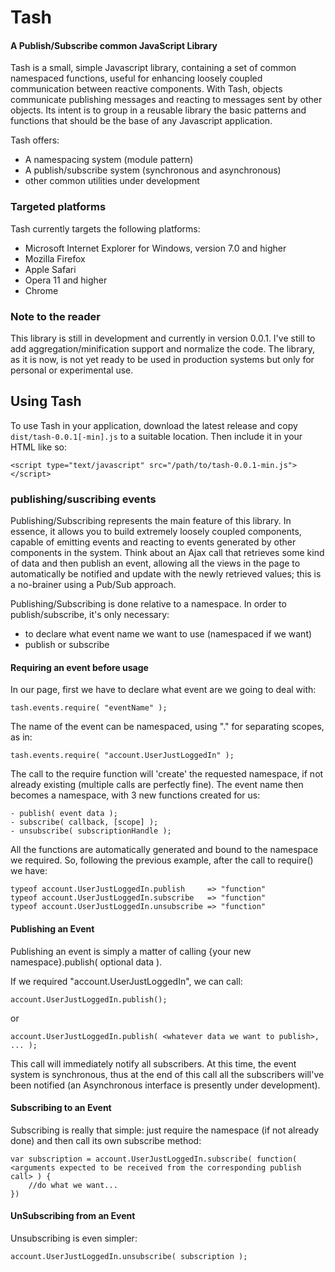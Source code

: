 Tash
=========

#### A Publish/Subscribe common JavaScript Library ####

Tash is a small, simple Javascript library, containing a set of common namespaced functions, useful for enhancing loosely coupled communication between reactive components. With Tash, objects communicate publishing messages and reacting to messages sent by other objects.
Its intent is to group in a reusable library the basic patterns and functions that should be the base of any Javascript application.

Tash offers:

* A namespacing system (module pattern)
* A publish/subscribe system (synchronous and asynchronous)
* other common utilities under development

### Targeted platforms ###

Tash currently targets the following platforms:

* Microsoft Internet Explorer for Windows, version 7.0 and higher
* Mozilla Firefox
* Apple Safari
* Opera 11 and higher
* Chrome

### Note to the reader ###

This library is still in development and currently in version 0.0.1.
I've still to add aggregation/minification support and normalize the code.
The library, as it is now, is not yet ready to be used in production systems but only for personal or experimental use.

Using Tash
---------------

To use Tash in your application, download the latest release
and copy
`dist/tash-0.0.1[-min].js` to a suitable location. Then include it in your HTML
like so:

    <script type="text/javascript" src="/path/to/tash-0.0.1-min.js"></script>

### publishing/suscribing events ###

Publishing/Subscribing represents the main feature of this library. In essence, it allows you to build extremely loosely coupled components, capable of emitting events and reacting to events generated by other components in the system.
Think about an Ajax call that retrieves some kind of data and then publish an event, allowing all the views in the page to automatically be notified and update with the newly retrieved values; this is a no-brainer using a Pub/Sub approach.

Publishing/Subscribing is done relative to a namespace.
In order to publish/subscribe, it's only necessary:

- to declare what event name we want to use (namespaced if we want)
- publish or subscribe

#### Requiring an event before usage ####

In our page, first we have to declare what event are we going to deal with:

    tash.events.require( "eventName" );

The name of the event can be namespaced, using "." for separating scopes, as in:

    tash.events.require( "account.UserJustLoggedIn" );

The call to the require function will 'create' the requested namespace, if not already existing (multiple calls are perfectly fine). The event name then becomes a namespace, with 3 new functions created for us:

    - publish( event data );
    - subscribe( callback, [scope] );
    - unsubscribe( subscriptionHandle );

All the functions are automatically generated and bound to the namespace we required. So, following the previous example, after the call to require() we have:

    typeof account.UserJustLoggedIn.publish     => "function"
    typeof account.UserJustLoggedIn.subscribe   => "function"
    typeof account.UserJustLoggedIn.unsubscribe => "function"


#### Publishing an Event ####

Publishing an event is simply a matter of calling {your new namespace}.publish( optional data ).

If we required "account.UserJustLoggedIn", we can call:

    account.UserJustLoggedIn.publish();
or

    account.UserJustLoggedIn.publish( <whatever data we want to publish>, ... );

This call will immediately notify all subscribers. At this time, the event system is synchronous, thus at the end of this call all the subscribers will've been notified (an Asynchronous interface is presently under development).


#### Subscribing to an Event ####

Subscribing is really that simple: just require the namespace (if not already done) and then call its own subscribe method:

    var subscription = account.UserJustLoggedIn.subscribe( function( <arguments expected to be received from the corresponding publish call> ) {
        //do what we want...
    })

#### UnSubscribing from an Event ####

Unsubscribing is even simpler:

    account.UserJustLoggedIn.unsubscribe( subscription );

